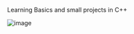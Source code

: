 Learning Basics and small projects in C++

![image](https://github.com/RadhiRasho/learning-cpp/assets/54078496/affe155c-1b26-459c-864e-db16dfcde229)

